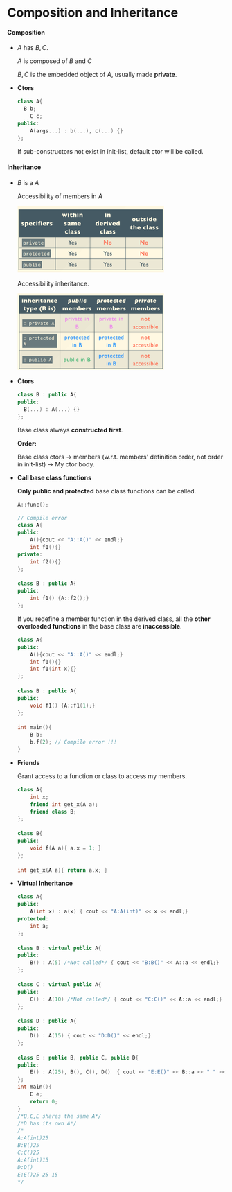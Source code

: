 # Composition and Inheritance

#### Composition

* $A$ has $B,C$.

  $A$ is composed of $B$ and $C$ 

  $B,C$ is the embedded object of $A$, usually made **private**.

* **Ctors**

  ```cpp
  class A{
  	B b;
      C c;
  public:
      A(args...) : b(...), c(...) {}
  };
  ```

  If sub-constructors not exist in init-list, default ctor will be called.

#### Inheritance

* $B$ is a $A$

  Accessibility of members in $A$

  <img src="Composition and Inheritance.assets/image-20240516134426785.png" alt="image-20240516134426785" style="zoom:33%;" />

  Accessibility inheritance.

  <img src="Composition and Inheritance.assets/image-20240516135701362.png" alt="image-20240516135701362" style="zoom:33%;" />

* **Ctors**

  ```cpp
  class B : public A{
  public:
  	B(...) : A(...) {}
  };
  ```

  Base class always **constructed first**.

  **Order:**

  Base class ctors -> members (w.r.t. members' definition order, not order in init-list) -> My ctor body. 

* **Call base class functions**

  **Only public and protected** base class functions can be called.

  ```cpp
  A::func();
  ```

  ```cpp
  // Compile error
  class A{
  public:
      A(){cout << "A::A()" << endl;}
      int f1(){}
  private:
      int f2(){}
  };
  
  class B : public A{
  public:
      int f1() {A::f2();}
  };
  ```

  If you redefine a member function in the derived class, all the **other overloaded functions** in the base class are **inaccessible**.

  ```cpp
  class A{
  public:
      A(){cout << "A::A()" << endl;}
      int f1(){}
      int f1(int x){}
  };
  
  class B : public A{
  public:
      void f1() {A::f1(1);}
  };
  
  int main(){
      B b;
      b.f(2); // Compile error !!!
  }
  ```

* **Friends**

  Grant access to a function or class to access my members.

  ```cpp
  class A{
      int x;
      friend int get_x(A a);
      friend class B;
  };
  
  class B{
  public:
      void f(A a){ a.x = 1; }
  };
  
  int get_x(A a){ return a.x; }
  ```

* **Virtual Inheritance**

  ```cpp
  class A{
  public:
      A(int x) : a(x) { cout << "A:A(int)" << x << endl;}
  protected:
      int a;
  };
  
  class B : virtual public A{
  public:
      B() : A(5) /*Not called*/ { cout << "B:B()" << A::a << endl;}
  };
  
  class C : virtual public A{
  public:
      C() : A(10) /*Not called*/ { cout << "C:C()" << A::a << endl;}
  };
  
  class D : public A{
  public:
      D() : A(15) { cout << "D:D()" << endl;}
  };
  
  class E : public B, public C, public D{
  public:
      E() : A(25), B(), C(), D()  { cout << "E:E()" << B::a << " " << C::a << " " << D::a << endl;}
  };
  int main(){
      E e;
      return 0;
  }
  /*B,C,E shares the same A*/
  /*D has its own A*/
  /*
  A:A(int)25
  B:B()25
  C:C()25
  A:A(int)15
  D:D()
  E:E()25 25 15
  */
  ```

  
